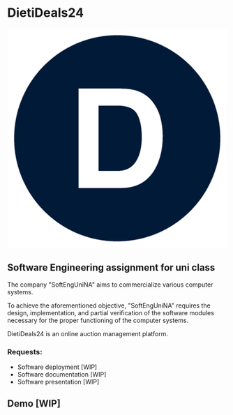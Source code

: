 # DietiDeals24

![dietideals-logo](./images/dietidealslogo.jpg)

## Software Engineering assignment for uni class

The company "SoftEngUniNA" aims to commercialize various computer systems.

To achieve the aforementioned objective, "SoftEngUniNA" requires the design, implementation, and partial verification of the software modules necessary for the proper functioning of the computer systems.

DietiDeals24 is an online auction management platform.


### Requests:
- Software deployment [WIP]
- Software documentation [WIP]
- Software presentation [WIP]

## Demo [WIP]

